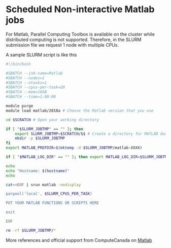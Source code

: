 # Scheduled Non-interactive Matlab jobs

For Matlab, Parallel Computing Toolbox is available on the cluster while distributed computing is not supported. Therefore, in the SLURM submission file we request 1 node with multiple CPUs.

A sample SLURM script is like this
```bash
#!/bin/bash

#SBATCH --job-name=Matlab
#SBATCH --nodes=1
#SBATCH --ntasks=1
#SBATCH --cpus-per-task=20
#SBATCH --mem=16GB
#SBATCH --time=1:00:00

module purge
module load matlab/2018a # Choose the Matlab version that you use

cd $SCRATCH # Open your working directory

if [ "$SLURM_JOBTMP" == "" ]; then
    export SLURM_JOBTMP=$SCRATCH/$$ # Create a directory for MATLAB dump files
    mkdir -p $SLURM_JOBTMP
fi
export MATLAB_PREFDIR=$(mktemp -d $SLURM_JOBTMP/matlab-XXXX)

if [ "$MATLAB_LOG_DIR" == "" ]; then export MATLAB_LOG_DIR=$SLURM_JOBTMP; fi

echo
echo "Hostname: $(hostname)"
echo

cat<<EOF | srun matlab -nodisplay

parpool('local', $SLURM_CPUS_PER_TASK)

PUT YOUR MATLAB FUNCTIONS OR SCRIPTS HERE

exit

EOF

rm -rf $SLURM_JOBTMP/*

```

More references and official support from ComputeCanada on [Matlab](https://docs.computecanada.ca/wiki/MATLAB)
